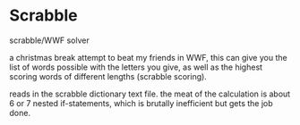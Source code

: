 # Scrabble
scrabble/WWF solver

a christmas break attempt to beat my friends in WWF, this can give you the list of words possible with the letters you give, as
well as the highest scoring words of different lengths (scrabble scoring). 

reads in the scrabble dictionary text file. the meat of the calculation is about 6 or 7 nested if-statements, which is brutally inefficient but gets the job done.
